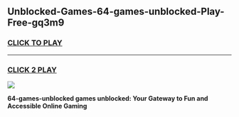 
## Unblocked-Games-64-games-unblocked-Play-Free-gq3m9
<h3>
<a href="https://premium76.site?title=64-games-unblocked&ref=15A">CLICK TO PLAY</a></h3>
<hr>

<h3>
<a href="https://premium76.site?title=64-games-unblocked&ref=15A">CLICK 2 PLAY</a>
  
</h3>

<a href="https://premium76.site?title=64-games-unblocked&ref=15A"><img src="https://clearcache.store/games.png"></a>


**64-games-unblocked games unblocked: Your Gateway to Fun and Accessible Online Gaming**

